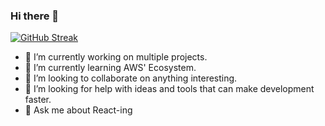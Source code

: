 ### Hi there 👋

[![GitHub Streak](https://streak-stats.demolab.com?user=elabdesunil&theme=navy-gear&border=DD2727&ring=DD0C24)](https://git.io/streak-stats)
<!--
**sunilale0/sunilale0** is a ✨ _special_ ✨ repository because its `README.md` (this file) appears on your GitHub profile.

- 🔭 I’m currently working on Android Application Development using Java and Advanced Visualization.
- 🌱 I’m currently learning them.
- 👯 I’m looking to collaborate on at least a few projects in both topics.
- 🤔 I’m looking for help with Project Mangement.
- 💬 Ask me about React, django and docker.
- 📫 How to reach me: ...
- ⚡ Fun fact: ...
-->

- 🔭 I’m currently working on multiple projects.
- 🌱 I’m currently learning AWS' Ecosystem.
- 👯 I’m looking to collaborate on anything interesting.
- 🤔 I’m looking for help with ideas and tools that can make development faster.
- 💬 Ask me about React-ing
